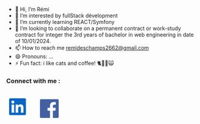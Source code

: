 - 👋 Hi, I’m Rémi
- 👀 I’m interested by fullStack dévelopment
- 🌱 I’m currently learning REACT/Symfony
- 💞️ I’m looking to collaborate on a permanent contract or work-study contract for integer the 3rd years of bachelor in web engineering in date of 10/01/2024.
- 📫 How to reach me remideschamps2662@gmail.com
- 😄 Pronouns: ...
- ⚡ Fun fact: i like cats and coffee! 🐈🐱‍👤🙀

### Connect with me :
<a href="https://www.linkedin.com/in/rémi-deschamps"><img src="./img/linkedIn.svg" alt="LinkedIn" width="60" display="inline-block"></a>&nbsp;&nbsp;&nbsp;&nbsp;&nbsp; 
<a href="https://www.facebook.com/remi.deschamps.9"><img src="./img/facebook.jpg" alt="Facebook" width="50" display="inline-block"></a>
  --- 
<!---
jeSuisUnDeveloppeur/jeSuisUnDeveloppeur is a ✨ special ✨ repository because its `README.md` (this file) appears on your GitHub profile.
You can click the Preview link to take a look at your changes.
--->
